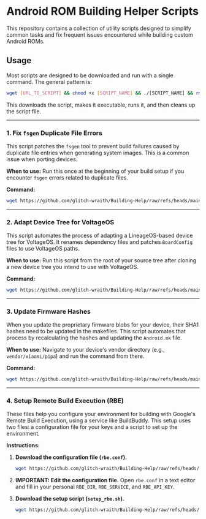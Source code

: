 # Android ROM Building Helper Scripts

This repository contains a collection of utility scripts designed to simplify common tasks and fix frequent issues encountered while building custom Android ROMs.

## Usage

Most scripts are designed to be downloaded and run with a single command. The general pattern is:

```bash
wget [URL_TO_SCRIPT] && chmod +x [SCRIPT_NAME] && ./[SCRIPT_NAME] && rm [SCRIPT_NAME]
```

This downloads the script, makes it executable, runs it, and then cleans up the script file.

---

### 1. Fix `fsgen` Duplicate File Errors

This script patches the `fsgen` tool to prevent build failures caused by duplicate file entries when generating system images. This is a common issue when porting devices.

**When to use:** Run this once at the beginning of your build setup if you encounter `fsgen` errors related to duplicate files.

**Command:**
```bash
wget https://github.com/glitch-wraith/Building-Help/raw/refs/heads/main/fsgen_hacks.sh && chmod +x fsgen_hacks.sh && ./fsgen_hacks.sh && rm fsgen_hacks.sh
```

---

### 2. Adapt Device Tree for VoltageOS

This script automates the process of adapting a LineageOS-based device tree for VoltageOS. It renames dependency files and patches `BoardConfig` files to use VoltageOS paths.

**When to use:** Run this script from the root of your source tree after cloning a new device tree you intend to use with VoltageOS.

**Command:**
```bash
wget https://github.com/glitch-wraith/Building-Help/raw/refs/heads/main/setup_voltage.sh && chmod +x setup_voltage.sh && ./setup_voltage.sh && rm setup_voltage.sh
```

---

### 3. Update Firmware Hashes

When you update the proprietary firmware blobs for your device, their SHA1 hashes need to be updated in the makefiles. This script automates that process by recalculating the hashes and updating the `Android.mk` file.

**When to use:** Navigate to your device's vendor directory (e.g., `vendor/xiaomi/pipa`) and run the command from there.

**Command:**
```bash
wget https://github.com/glitch-wraith/Building-Help/raw/refs/heads/main/update_firmware_hash.sh && chmod +x update_firmware_hash.sh && ./update_firmware_hash.sh && rm update_firmware_hash.sh
```

---

### 4. Setup Remote Build Execution (RBE)

These files help you configure your environment for building with Google's Remote Build Execution, using a service like BuildBuddy. This setup uses two files: a configuration file for your keys and a script to set up the environment.

**Instructions:**

1.  **Download the configuration file (`rbe.conf`).**
    ```bash
    wget https://github.com/glitch-wraith/Building-Help/raw/refs/heads/main/rbe.conf
    ```

2.  **IMPORTANT: Edit the configuration file.** Open `rbe.conf` in a text editor and fill in your personal `RBE_DIR`, `RBE_SERVICE`, and `RBE_API_KEY`.

3.  **Download the setup script (`setup_rbe.sh`).**
    ```bash
    wget https://github.com/glitch-wraith/Building-Help/raw/refs/heads/main/setup_rbe.sh && chmod +x setup_rbe.sh
    ```
